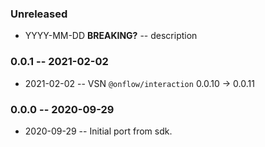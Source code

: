 ### Unreleased

- YYYY-MM-DD **BREAKING?** -- description

### 0.0.1 -- 2021-02-02

- 2021-02-02 -- VSN `@onflow/interaction` 0.0.10 -> 0.0.11

### 0.0.0 -- 2020-09-29

- 2020-09-29 -- Initial port from sdk.
